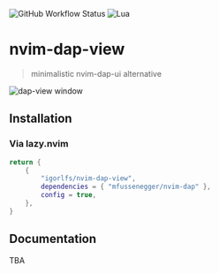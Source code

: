 ![GitHub Workflow Status](https://img.shields.io/github/actions/workflow/status/ellisonleao/nvim-plugin-template/lint-test.yml?branch=main&style=for-the-badge)
![Lua](https://img.shields.io/badge/Made%20with%20Lua-blueviolet.svg?style=for-the-badge&logo=lua)

# nvim-dap-view

> minimalistic nvim-dap-ui alternative

![dap-view window](https://github.com/user-attachments/assets/cd901f79-b74a-4609-8dd8-7b4e7cd181ac)

## Installation

### Via lazy.nvim

```lua
return {
    {
        "igorlfs/nvim-dap-view",
        dependencies = { "mfussenegger/nvim-dap" },
        config = true,
    },
}
```

## Documentation

TBA

